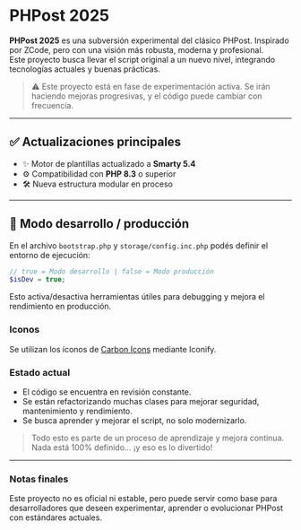 # PHPost 2025

**PHPost 2025** es una subversión experimental del clásico PHPost. Inspirado por ZCode, pero con una visión más robusta, moderna y profesional.  
Este proyecto busca llevar el script original a un nuevo nivel, integrando tecnologías actuales y buenas prácticas.

> ⚠️ Este proyecto está en fase de experimentación activa. Se irán haciendo mejoras progresivas, y el código puede cambiar con frecuencia.

---

## ✅ Actualizaciones principales
- ✨ Motor de plantillas actualizado a **Smarty 5.4**
- ⚙️ Compatibilidad con **PHP 8.3** o superior
- 🛠️ Nueva estructura modular en proceso

---

## 🧪 Modo desarrollo / producción
En el archivo `bootstrap.php` y `storage/config.inc.php` podés definir el entorno de ejecución:
```php
// true = Modo desarrollo | false = Modo producción
$isDev = true;
```
Esto activa/desactiva herramientas útiles para debugging y mejora el rendimiento en producción.

### Iconos
Se utilizan los íconos de [Carbon Icons](https://icon-sets.iconify.design/carbon/) mediante Iconify.

### Estado actual
- El código se encuentra en revisión constante.
- Se están refactorizando muchas clases para mejorar seguridad, mantenimiento y rendimiento.
- Se busca aprender y mejorar el script, no solo modernizarlo.

> Todo esto es parte de un proceso de aprendizaje y mejora continua. Nada está 100% definido... ¡y eso es lo divertido!

---

### Notas finales
Este proyecto no es oficial ni estable, pero puede servir como base para desarrolladores que deseen experimentar, aprender o evolucionar PHPost con estándares actuales.